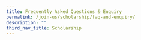 ```yaml
---
title: Frequently Asked Questions & Enquiry
permalink: /join-us/scholarship/faq-and-enquiry/
description: ""
third_nav_title: Scholarship
---
```

